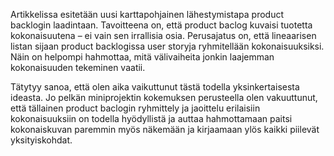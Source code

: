 Artikkelissa esitetään uusi karttapohjainen lähestymistapa product backlogin laadintaan. Tavoitteena on, että product baclog kuvaisi tuotetta kokonaisuutena – ei vain sen irrallisia osia. Perusajatus on, että lineaarisen listan sijaan product backlogissa user storyja ryhmitellään kokonaisuuksiksi. Näin on helpompi hahmottaa, mitä välivaiheita jonkin laajemman kokonaisuuden tekeminen vaatii. 

Tätytyy sanoa, että olen aika vaikuttunut tästä todella yksinkertaisesta ideasta. Jo pelkän miniprojektin kokemuksen perusteella olen vakuuttunut, että tällainen product baclogin ryhmittely ja jaoittelu erilaisiin kokonaisuuksiin on todella hyödyllistä ja auttaa hahmottamaan paitsi kokonaiskuvan paremmin myös näkemään ja kirjaamaan ylös kaikki piilevät yksityiskohdat.
